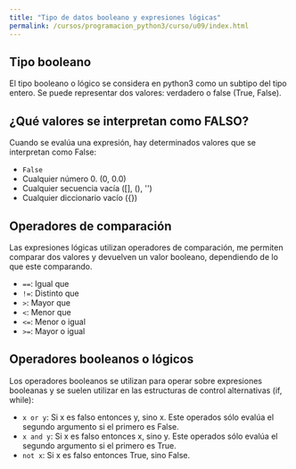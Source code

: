 ```yaml
---
title: "Tipo de datos booleano y expresiones lógicas"
permalink: /cursos/programacion_python3/curso/u09/index.html
---
```


## Tipo booleano

El tipo booleano o lógico se considera en python3 como un subtipo del tipo entero. Se puede representar dos valores: verdadero o false (True, False).

## ¿Qué valores se interpretan como FALSO?

Cuando se evalúa una expresión, hay determinados valores que se interpretan como False:

* `False`
* Cualquier número 0. (0, 0.0)
* Cualquier secuencia vacía ([], (), '')
* Cualquier diccionario vacío ({})

## Operadores de comparación

Las expresiones lógicas utilizan operadores de comparación, me permiten comparar dos valores y devuelven un valor booleano, dependiendo de lo que este comparando.

* `==`: Igual que
* `!=`: Distinto que
* `>`: Mayor que
* `<`: Menor que
* `<=`: Menor o igual
* `>=`: Mayor o igual


## Operadores booleanos o lógicos

Los operadores booleanos se utilizan para operar sobre expresiones booleanas y se suelen utilizar en las estructuras de control alternativas (if, while):

* `x or y`: Si x es falso entonces y, sino x. Este operados sólo evalúa el segundo argumento si el primero es False.
* `x and y`: Si x es falso entonces x, sino y. Este operados sólo evalúa el segundo argumento si el primero es True.
* `not x`: Si x es falso entonces True, sino False.

